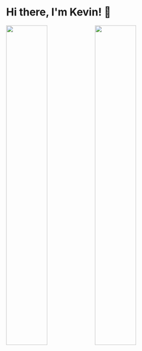 # Hi there, I'm Kevin! 👋

<img align="left" width="47%" src="https://github-readme-stats.vercel.app/api?username=KevinNgy&show_icons=true&theme=dark" />

<img algin="left" width="47%" src="[https://github-readme-stats.vercel.app/api?username=KevinNgy&show_icons=true&theme=dark](https://github-readme-stats.vercel.app/api/top-langs/?username=KevinNgy&layout=compact)](https://github.com/anuraghazra/github-readme-stats)" />
